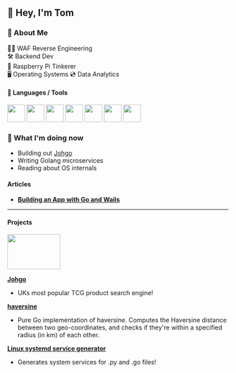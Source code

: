 ## 👋 Hey, I'm Tom

### 🧠 About Me  
👨‍💻 WAF Reverse Engineering  
🛠 Backend Dev  
🍓 Raspberry Pi Tinkerer  
🖥 Operating Systems
💿 Data Analytics

#### 🚀 Languages / Tools

<p align="left">
  <a href="https://golang.org/" target="_blank"><img src="https://cdn.jsdelivr.net/npm/programming-languages-logos/src/go/go.png" width="40"/></a>
  <a href="https://www.python.org/" target="_blank"><img src="https://cdn.jsdelivr.net/npm/programming-languages-logos/src/python/python.png" width="40"/></a>
  <a href="https://www.javascript.com/" target="_blank"><img src="https://cdn.jsdelivr.net/npm/programming-languages-logos/src/javascript/javascript.png" width="40"/></a>
  <a href="https://www.linux.org/" target="_blank"><img src="https://profilinator.rishav.dev/skills-assets/linux-original.svg" width="40"/></a>
  <a href="https://reactjs.org/" target="_blank"><img src="https://github.com/get-icon/geticon/raw/master/icons/react.svg" width="40"/></a>
  <a href="https://www.raspberrypi.org/" target="_blank"><img src="https://upload.wikimedia.org/wikipedia/de/thumb/c/cb/Raspberry_Pi_Logo.svg/475px-Raspberry_Pi_Logo.svg.png" width="40"/></a>
  <a href="https://aws.amazon.com/" target="_blank"><img src="https://github.com/get-icon/geticon/raw/master/icons/aws.svg" width="40"/></a>
</p>


### 🧭 What I'm doing now
- Building out [Johgo](https://johgo.xyz)
- Writing Golang microservices
- Reading about OS internals

#### Articles

- [**Building an App with Go and Wails**](https://medium.com/@tomronw/mapping-success-building-a-simple-tracking-desktop-app-with-go-react-and-wails-ac83dbcbccca)
****
#### Projects

<div align="left">
<img src="./johgoLogo.png" width="120" height="80">
</div>

**[Johgo](https://johgo.xyz)**
- UKs most popular TCG product search engine!

**[haversine](https://github.com/tomronw/haversine)**
- Pure Go implementation of haversine. Computes the Haversine distance between two geo-coordinates, and checks if they're within a specified radius (in km) of each other.


**[Linux systemd service generator](https://github.com/tomronw/linux_service_generator)**
- Generates system services for .py and .go files!
